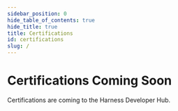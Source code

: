 ```yaml
---
sidebar_position: 0
hide_table_of_contents: true
hide_title: true
title: Certifications
id: certifications
slug: /
---
```


# Certifications Coming Soon

Certifications are coming to the Harness Developer Hub. 